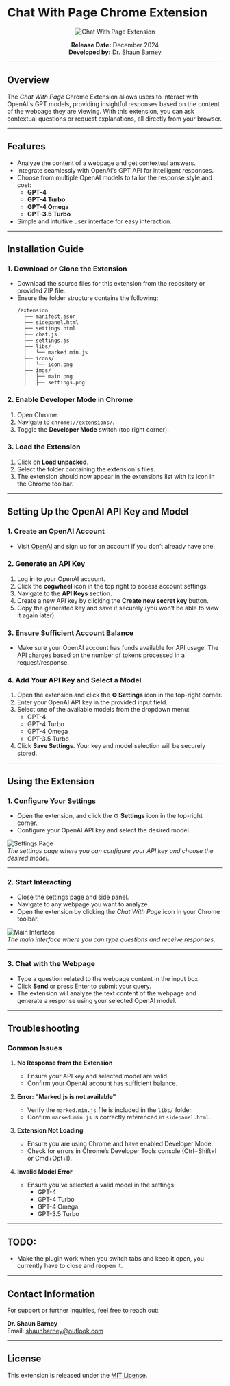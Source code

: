 # Chat With Page Chrome Extension

<div align="center">
  <img src="./imgs/main.png" alt="Chat With Page Extension" style="max-width:100%; height:auto;" />
  <p>
    <strong>Release Date:</strong> December 2024<br>
    <strong>Developed by:</strong> Dr. Shaun Barney
  </p>
</div>

---

## Overview
The *Chat With Page* Chrome Extension allows users to interact with OpenAI's GPT models, providing insightful responses based on the content of the webpage they are viewing. With this extension, you can ask contextual questions or request explanations, all directly from your browser.

---

## Features
- Analyze the content of a webpage and get contextual answers.
- Integrate seamlessly with OpenAI's GPT API for intelligent responses.
- Choose from multiple OpenAI models to tailor the response style and cost:
  - **GPT-4**
  - **GPT-4 Turbo**
  - **GPT-4 Omega**
  - **GPT-3.5 Turbo**
- Simple and intuitive user interface for easy interaction.

---

## Installation Guide

### 1. **Download or Clone the Extension**
- Download the source files for this extension from the repository or provided ZIP file.
- Ensure the folder structure contains the following:
  ```
  /extension
    ├── manifest.json
    ├── sidepanel.html
    ├── settings.html
    ├── chat.js
    ├── settings.js
    ├── libs/
    │   └── marked.min.js
    ├── icons/
    │   └── icon.png
    ├── imgs/
    │   ├── main.png
    │   ├── settings.png
  ```

### 2. **Enable Developer Mode in Chrome**
1. Open Chrome.
2. Navigate to `chrome://extensions/`.
3. Toggle the **Developer Mode** switch (top right corner).

### 3. **Load the Extension**
1. Click on **Load unpacked**.
2. Select the folder containing the extension's files.
3. The extension should now appear in the extensions list with its icon in the Chrome toolbar.

---

## Setting Up the OpenAI API Key and Model

### 1. **Create an OpenAI Account**
- Visit [OpenAI](https://platform.openai.com/) and sign up for an account if you don’t already have one.

### 2. **Generate an API Key**
1. Log in to your OpenAI account.
2. Click the **cogwheel** icon in the top right to access account settings.
3. Navigate to the **API Keys** section.
4. Create a new API key by clicking the **Create new secret key** button.
5. Copy the generated key and save it securely (you won’t be able to view it again later).

### 3. **Ensure Sufficient Account Balance**
- Make sure your OpenAI account has funds available for API usage. The API charges based on the number of tokens processed in a request/response.

### 4. **Add Your API Key and Select a Model**
1. Open the extension and click the **⚙️ Settings** icon in the top-right corner.
2. Enter your OpenAI API key in the provided input field.
3. Select one of the available models from the dropdown menu:
   - GPT-4
   - GPT-4 Turbo
   - GPT-4 Omega
   - GPT-3.5 Turbo
4. Click **Save Settings**. Your key and model selection will be securely stored.

---

## Using the Extension

### **1. Configure Your Settings**
- Open the extension, and click the ⚙️ **Settings** icon in the top-right corner.  
- Configure your OpenAI API key and select the desired model.

![Settings Page](./imgs/settings.png)  
*The settings page where you can configure your API key and choose the desired model.*

---

### **2. Start Interacting**
- Close the settings page and side panel.
- Navigate to any webpage you want to analyze.
- Open the extension by clicking the *Chat With Page* icon in your Chrome toolbar.

![Main Interface](./imgs/main.png)  
*The main interface where you can type questions and receive responses.*

---

### **3. Chat with the Webpage**
- Type a question related to the webpage content in the input box.  
- Click **Send** or press Enter to submit your query.  
- The extension will analyze the text content of the webpage and generate a response using your selected OpenAI model.

---

## Troubleshooting

### Common Issues
1. **No Response from the Extension**
   - Ensure your API key and selected model are valid.
   - Confirm your OpenAI account has sufficient balance.

2. **Error: "Marked.js is not available"**
   - Verify the `marked.min.js` file is included in the `libs/` folder.
   - Confirm `marked.min.js` is correctly referenced in `sidepanel.html`.

3. **Extension Not Loading**
   - Ensure you are using Chrome and have enabled Developer Mode.
   - Check for errors in Chrome’s Developer Tools console (Ctrl+Shift+I or Cmd+Opt+I).

4. **Invalid Model Error**
   - Ensure you’ve selected a valid model in the settings:
     - GPT-4
     - GPT-4 Turbo
     - GPT-4 Omega
     - GPT-3.5 Turbo

---

## TODO:
- Make the plugin work when you switch tabs and keep it open, you currently have to close and reopen it.

---

## Contact Information

For support or further inquiries, feel free to reach out:

**Dr. Shaun Barney**  
Email: [shaunbarney@outlook.com](mailto:shaunbarney@outlook.com)

---

## License
This extension is released under the [MIT License](./LICENSE).
